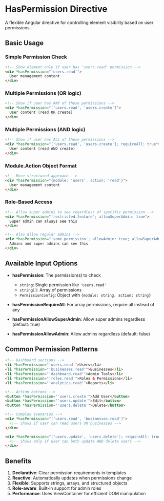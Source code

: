# HasPermission Directive

A flexible Angular directive for controlling element visibility based on user permissions.

## Basic Usage

### Simple Permission Check
```html
<!-- Show element only if user has 'users.read' permission -->
<div *hasPermission="'users.read'">
  User management content
</div>
```

### Multiple Permissions (OR logic)
```html
<!-- Show if user has ANY of these permissions -->
<div *hasPermission="['users.read', 'users.create']">
  User content (read OR create)
</div>
```

### Multiple Permissions (AND logic)
```html
<!-- Show if user has ALL of these permissions -->
<div *hasPermission="['users.read', 'users.create']; requireAll: true">
  User content (read AND create)
</div>
```

### Module.Action Object Format
```html
<!-- More structured approach -->
<div *hasPermission="{module: 'users', action: 'read'}">
  User management content
</div>
```

### Role-Based Access
```html
<!-- Allow super admins to see regardless of specific permission -->
<div *hasPermission="'restricted.feature'; allowSuperAdmin: true">
  Super admin can always see this
</div>

<!-- Also allow regular admins -->
<div *hasPermission="'some.permission'; allowAdmin: true; allowSuperAdmin: true">
  Admins and super admins can see this
</div>
```

## Available Input Options

- **hasPermission**: The permission(s) to check
  - `string`: Single permission like `'users.read'`
  - `string[]`: Array of permissions
  - `PermissionConfig`: Object with `{module: string, action: string}`

- **hasPermissionRequireAll**: For array permissions, require all instead of any
- **hasPermissionAllowSuperAdmin**: Allow super admins regardless (default: true)
- **hasPermissionAllowAdmin**: Allow admins regardless (default: false)

## Common Permission Patterns

```html
<!-- Dashboard sections -->
<li *hasPermission="'users.read'">Users</li>
<li *hasPermission="'businesses.read'">Businesses</li>
<li *hasPermission="'dashboard.read'">Admin Tools</li>
<li *hasPermission="'roles.read'">Roles & Permissions</li>
<li *hasPermission="'analytics.read'">Reports</li>

<!-- Action buttons -->
<button *hasPermission="'users.create'">Add User</button>
<button *hasPermission="'users.update'">Edit</button>
<button *hasPermission="'users.delete'">Delete</button>

<!-- Complex scenarios -->
<div *hasPermission="['users.read', 'businesses.read']">
  <!-- Shows if user can read users OR businesses -->
</div>

<div *hasPermission="['users.update', 'users.delete']; requireAll: true">
  <!-- Shows only if user can both update AND delete users -->
</div>
```

## Benefits

1. **Declarative**: Clear permission requirements in templates
2. **Reactive**: Automatically updates when permissions change
3. **Flexible**: Supports strings, arrays, and structured objects
4. **Role-aware**: Built-in support for admin roles
5. **Performance**: Uses ViewContainer for efficient DOM manipulation
